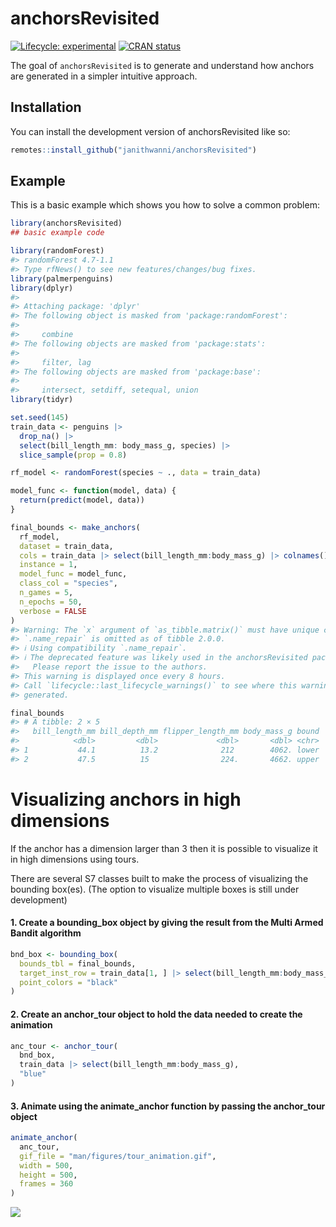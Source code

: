 
<!-- README.md is generated from README.Rmd. Please edit that file -->

# anchorsRevisited

<!-- badges: start -->

[![Lifecycle:
experimental](https://img.shields.io/badge/lifecycle-experimental-orange.svg)](https://lifecycle.r-lib.org/articles/stages.html#experimental)
[![CRAN
status](https://www.r-pkg.org/badges/version/anchorsRevisited)](https://CRAN.R-project.org/package=anchorsRevisited)
<!-- badges: end -->

The goal of `anchorsRevisited` is to generate and understand how anchors
are generated in a simpler intuitive approach.

## Installation

You can install the development version of anchorsRevisited like so:

``` r
remotes::install_github("janithwanni/anchorsRevisited")
```

## Example

This is a basic example which shows you how to solve a common problem:

``` r
library(anchorsRevisited)
## basic example code

library(randomForest)
#> randomForest 4.7-1.1
#> Type rfNews() to see new features/changes/bug fixes.
library(palmerpenguins)
library(dplyr)
#> 
#> Attaching package: 'dplyr'
#> The following object is masked from 'package:randomForest':
#> 
#>     combine
#> The following objects are masked from 'package:stats':
#> 
#>     filter, lag
#> The following objects are masked from 'package:base':
#> 
#>     intersect, setdiff, setequal, union
library(tidyr)

set.seed(145)
train_data <- penguins |> 
  drop_na() |>
  select(bill_length_mm: body_mass_g, species) |>
  slice_sample(prop = 0.8)

rf_model <- randomForest(species ~ ., data = train_data)

model_func <- function(model, data) {
  return(predict(model, data))
}

final_bounds <- make_anchors(
  rf_model,
  dataset = train_data,
  cols = train_data |> select(bill_length_mm:body_mass_g) |> colnames(),
  instance = 1,
  model_func = model_func,
  class_col = "species",
  n_games = 5,
  n_epochs = 50,
  verbose = FALSE
)
#> Warning: The `x` argument of `as_tibble.matrix()` must have unique column names if
#> `.name_repair` is omitted as of tibble 2.0.0.
#> ℹ Using compatibility `.name_repair`.
#> ℹ The deprecated feature was likely used in the anchorsRevisited package.
#>   Please report the issue to the authors.
#> This warning is displayed once every 8 hours.
#> Call `lifecycle::last_lifecycle_warnings()` to see where this warning was
#> generated.

final_bounds
#> # A tibble: 2 × 5
#>   bill_length_mm bill_depth_mm flipper_length_mm body_mass_g bound
#>            <dbl>         <dbl>             <dbl>       <dbl> <chr>
#> 1           44.1          13.2              212        4062. lower
#> 2           47.5          15                224.       4662. upper
```

# Visualizing anchors in high dimensions

If the anchor has a dimension larger than 3 then it is possible to
visualize it in high dimensions using tours.

There are several S7 classes built to make the process of visualizing
the bounding box(es). (The option to visualize multiple boxes is still
under development)

#### 1. Create a bounding_box object by giving the result from the Multi Armed Bandit algorithm

``` r
bnd_box <- bounding_box(
  bounds_tbl = final_bounds,
  target_inst_row = train_data[1, ] |> select(bill_length_mm:body_mass_g),
  point_colors = "black"
)
```

#### 2. Create an anchor_tour object to hold the data needed to create the animation

``` r
anc_tour <- anchor_tour(
  bnd_box,
  train_data |> select(bill_length_mm:body_mass_g),
  "blue"
)
```

#### 3. Animate using the animate_anchor function by passing the anchor_tour object

``` r
animate_anchor(
  anc_tour,
  gif_file = "man/figures/tour_animation.gif",
  width = 500,
  height = 500,
  frames = 360
)
```

![](man/figures/tour_animation.gif)
